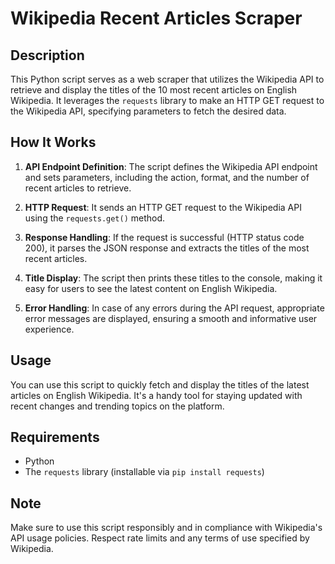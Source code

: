 # Wikipedia Recent Articles Scraper

## Description

This Python script serves as a web scraper that utilizes the Wikipedia API to retrieve and display the titles of the 10 most recent articles on English Wikipedia. It leverages the `requests` library to make an HTTP GET request to the Wikipedia API, specifying parameters to fetch the desired data.

## How It Works

1. **API Endpoint Definition**: The script defines the Wikipedia API endpoint and sets parameters, including the action, format, and the number of recent articles to retrieve.

2. **HTTP Request**: It sends an HTTP GET request to the Wikipedia API using the `requests.get()` method.

3. **Response Handling**: If the request is successful (HTTP status code 200), it parses the JSON response and extracts the titles of the most recent articles.

4. **Title Display**: The script then prints these titles to the console, making it easy for users to see the latest content on English Wikipedia.

5. **Error Handling**: In case of any errors during the API request, appropriate error messages are displayed, ensuring a smooth and informative user experience.

## Usage

You can use this script to quickly fetch and display the titles of the latest articles on English Wikipedia. It's a handy tool for staying updated with recent changes and trending topics on the platform.

## Requirements

- Python
- The `requests` library (installable via `pip install requests`)

## Note

Make sure to use this script responsibly and in compliance with Wikipedia's API usage policies. Respect rate limits and any terms of use specified by Wikipedia.
